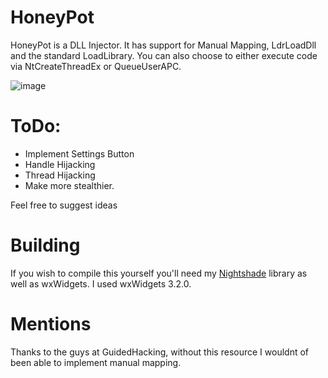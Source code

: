 # HoneyPot
HoneyPot is a DLL Injector. It has support for Manual Mapping, LdrLoadDll and the standard LoadLibrary. You can also choose to either execute code via NtCreateThreadEx or QueueUserAPC.

![image](https://user-images.githubusercontent.com/16262127/191958961-b2c57085-15f8-4ff8-a930-0073938b72f0.png)

# ToDo:
- Implement Settings Button
- Handle Hijacking
- Thread Hijacking
- Make more stealthier. 

Feel free to suggest ideas
# Building
If you wish to compile this yourself you'll need my [Nightshade](https://github.com/5paceman/nightshade) library as well as wxWidgets. I used wxWidgets 3.2.0. 

# Mentions
Thanks to the guys at GuidedHacking, without this resource I wouldnt of been able to implement manual mapping. 
